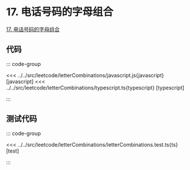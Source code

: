 # 17. 电话号码的字母组合

[17. 电话号码的字母组合](https://leetcode.cn/problems/letter-combinations-of-a-phone-number/description/)

## 代码

::: code-group

<<< ../../src/leetcode/letterCombinations/javascript.js{javascript} [javascript]
<<< ../../src/leetcode/letterCombinations/typescript.ts{typescript} [typescript]

:::

## 测试代码

::: code-group

<<< ../../src/leetcode/letterCombinations/letterCombinations.test.ts{ts} [test]

:::

